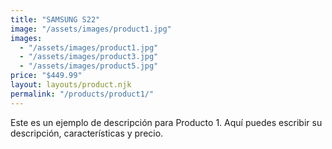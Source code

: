 ```yaml
---
title: "SAMSUNG S22"
image: "/assets/images/product1.jpg"
images:
  - "/assets/images/product1.jpg"
  - "/assets/images/product3.jpg"
  - "/assets/images/product5.jpg"
price: "$449.99"
layout: layouts/product.njk
permalink: "/products/product1/"
---
```


Este es un ejemplo de descripción para Producto 1.
Aquí puedes escribir su descripción, características y precio.
